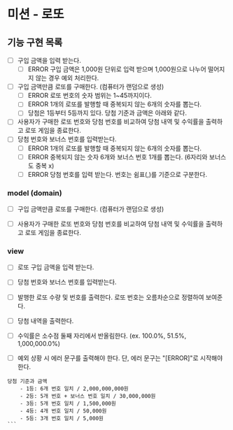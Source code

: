 # 미션 - 로또

## 기능 구현 목록
- [ ] 구입 금액을 입력 받는다.
    - [ ] ERROR 구입 금액은 1,000원 단위로 입력 받으며 1,000원으로 나누어 떨어지지 않는 경우 예외 처리한다.
- [ ] 구입 금액만큼 로또를 구매한다. (컴퓨터가 랜덤으로 생성)
    - [ ] ERROR 로또 번호의 숫자 범위는 1~45까지이다.
    - [ ] ERROR 1개의 로또를 발행할 때 중복되지 않는 6개의 숫자를 뽑는다.
    - [ ] 당첨은 1등부터 5등까지 있다. 당첨 기준과 금액은 아래와 같다.
- [ ] 사용자가 구매한 로또 번호와 당첨 번호를 비교하여 당첨 내역 및 수익률을 출력하고 로또 게임을 종료한다.
- [ ] 당첨 번호와 보너스 번호를 입력받는다.
    - [ ] ERROR 1개의 로또를 발행할 때 중복되지 않는 6개의 숫자를 뽑는다.
    - [ ] ERROR 중복되지 않는 숫자 6개와 보너스 번호 1개를 뽑는다. (6자리와 보너스도 중복 x)
    - [ ] ERROR 당첨 번호를 입력 받는다. 번호는 쉼표(,)를 기준으로 구분한다.

### model (domain)
- [ ] 구입 금액만큼 로또를 구매한다. (컴퓨터가 랜덤으로 생성)
- [ ] 사용자가 구매한 로또 번호와 당첨 번호를 비교하여 당첨 내역 및 수익률을 출력하고 로또 게임을 종료한다.


### view
- [ ] 로또 구입 금액을 입력 받는다. 
- [ ] 당첨 번호와 보너스 번호를 입력받는다.
- [ ] 발행한 로또 수량 및 번호를 출력한다. 로또 번호는 오름차순으로 정렬하여 보여준다.
- [ ] 당첨 내역을 출력한다.
- [ ] 수익률은 소수점 둘째 자리에서 반올림한다. (ex. 100.0%, 51.5%, 1,000,000.0%)
- [ ] 예외 상황 시 에러 문구를 출력해야 한다. 단, 에러 문구는 "[ERROR]"로 시작해야 한다.




````
당첨 기준과 금액
    - 1등: 6개 번호 일치 / 2,000,000,000원
    - 2등: 5개 번호 + 보너스 번호 일치 / 30,000,000원
    - 3등: 5개 번호 일치 / 1,500,000원
    - 4등: 4개 번호 일치 / 50,000원
    - 5등: 3개 번호 일치 / 5,000원
```